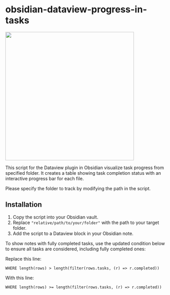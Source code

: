 # obsidian-dataview-progress-in-tasks

<img src="https://github.com/user-attachments/assets/7cce9e3b-68d5-443e-822d-87634f04fd60" width="400px" />

This script for the Dataview plugin in Obsidian visualize task progress from specified folder. It creates a table showing task completion status with an interactive progress bar for each file.

Please specify the folder to track by modifying the path in the script.

## Installation
1. Copy the script into your Obsidian vault.
2. Replace `"relative/path/to/your/folder"` with the path to your target folder.
3. Add the script to a Dataview block in your Obsidian note.

To show notes with fully completed tasks, use the updated condition below to ensure all tasks are considered, including fully completed ones:

Replace this line:

```dataview
WHERE length(rows) > length(filter(rows.tasks, (r) => r.completed))
```

With this line:

```
WHERE length(rows) >= length(filter(rows.tasks, (r) => r.completed))
```
